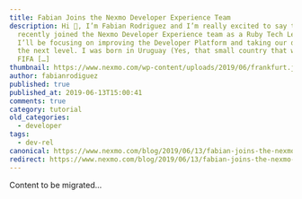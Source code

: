 ```yaml
---
title: Fabian Joins the Nexmo Developer Experience Team
description: Hi 👋, I’m Fabian Rodriguez and I’m really excited to say that I’ve
  recently joined the Nexmo Developer Experience team as a Ruby Tech Lead, where
  I’ll be focusing on improving the Developer Platform and taking our docs to
  the next level. I was born in Uruguay (Yes, that small country that won the
  FIFA […]
thumbnail: https://www.nexmo.com/wp-content/uploads/2019/06/frankfurt.jpg
author: fabianrodiguez
published: true
published_at: 2019-06-13T15:00:41
comments: true
category: tutorial
old_categories:
  - developer
tags:
  - dev-rel
canonical: https://www.nexmo.com/blog/2019/06/13/fabian-joins-the-nexmo-developer-experience-team-dr
redirect: https://www.nexmo.com/blog/2019/06/13/fabian-joins-the-nexmo-developer-experience-team-dr
---
```

Content to be migrated...